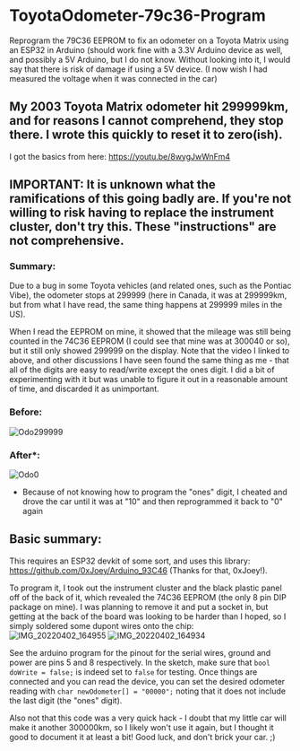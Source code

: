 # ToyotaOdometer-79c36-Program
Reprogram the 79C36 EEPROM to fix an odometer on a Toyota Matrix using an ESP32 in Arduino (should work fine with a 3.3V Arduino device as well, and possibly a 5V Arduino, but I do not know. Without looking into it, I would say that there is risk of damage if using a 5V device. (I now wish I had measured the voltage when it was connected in the car)

## My 2003 Toyota Matrix odometer hit 299999km, and for reasons I cannot comprehend, they stop there. I wrote this quickly to reset it to zero(ish).
I got the basics from here: https://youtu.be/8wygJwWnFm4

## IMPORTANT: It is unknown what the ramifications of this going badly are. If you're not willing to risk having to replace the instrument cluster, don't try this. These "instructions" are not comprehensive.

### Summary:
Due to a bug in some Toyota vehicles (and related ones, such as the Pontiac Vibe), the odometer stops at 299999 (here in Canada, it was at 299999km, but from what I have read, the same thing happens at 299999 miles in the US).

When I read the EEPROM on mine, it showed that the mileage was still being counted in the 74C36 EEPROM (I could see that mine was at 300040 or so), but it still only showed 299999 on the display. Note that the video I linked to above, and other discussions I have seen found the same thing as me - that all of the digits are easy to read/write except the ones digit. I did a bit of experimenting with it but was unable to figure it out in a reasonable amount of time, and discarded it as unimportant.

### Before:
![Odo299999](https://user-images.githubusercontent.com/608740/161405113-106e5c41-9eb8-4635-8669-a66ffab16d9e.jpg)

### After*:
![Odo0](https://user-images.githubusercontent.com/608740/161405115-3db48562-8a86-4bc3-afd0-f845368343ac.jpg)
* Because of not knowing how to program the "ones" digit, I cheated and drove the car until it was at "10" and then reprogrammed it back to "0" again

## Basic summary:
This requires an ESP32 devkit of some sort, and uses this library: https://github.com/0xJoey/Arduino_93C46 (Thanks for that, 0xJoey!).

To program it, I took out the instrument cluster and the black plastic panel off of the back of it, which revealed the 74C36 EEPROM (the only 8 pin DIP package on mine). I was planning to remove it and put a socket in, but getting at the back of the board was looking to be harder than I hoped, so I simply soldered some dupont wires onto the chip:
 ![IMG_20220402_164955](https://user-images.githubusercontent.com/608740/161405314-f7f973ae-b682-48bd-97fd-8dafed1c78e6.jpg)
 ![IMG_20220402_164934](https://user-images.githubusercontent.com/608740/161405573-add54ec6-532c-4ed8-b6f8-928cde41552a.jpg)

 See the arduino program for the pinout for the serial wires, ground and power are pins 5 and 8 respectively.
In the sketch, make sure that `bool doWrite = false;` is indeed set to `false` for testing. Once things are connected and you can read the device, you can set the desired odometer reading with `char newOdometer[] = "00000";` noting that it does not include the last digit (the "ones" digit).

Also not that this code was a very quick hack - I doubt that my little car will make it another 300000km, so I likely won't use it again, but I thought it good to document it at least a bit! Good luck, and don't brick your car. ;)

